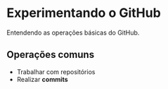 # Experimentando o GitHub

Entendendo as operações básicas do GitHub.

## Operações comuns

- Trabalhar com repositórios
- Realizar **commits**


